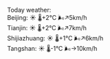 Today weather:  
Beijing: ☀️ 🌡️+2°C 🌬️↗5km/h  
Tianjin: ☀️ 🌡️+2°C 🌬️↗7km/h  
Shijiazhuang: ☀️ 🌡️+1°C 🌬️↗6km/h  
Tangshan: ☀️ 🌡️-1°C 🌬️→10km/h  
